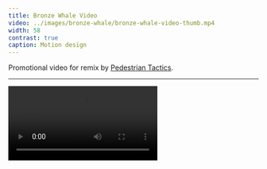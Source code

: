 ```yaml
---
title: Bronze Whale Video
video: ../images/bronze-whale/bronze-whale-video-thumb.mp4
width: 58
contrast: true
caption: Motion design
---
```


Promotional video for remix by [Pedestrian Tactics](https://pedestriantactics.com).

---

<video controls src="images/bronze-whale/bronze-whale-video.mp4"></video>